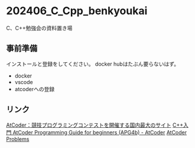 # 202406_C_Cpp_benkyoukai

C、C++勉強会の資料置き場

## 事前準備

インストールと登録をしてください。
docker hubはたぶん要らないはず。

- docker
- vscode
- atcoderへの登録

## リンク

[AtCoder：競技プログラミングコンテストを開催する国内最大のサイト](https://atcoder.jp/?lang=ja)
[C++入門 AtCoder Programming Guide for beginners (APG4b) - AtCoder](https://atcoder.jp/contests/APG4b)
[AtCoder Problems](https://kenkoooo.com/atcoder/#/table/)
